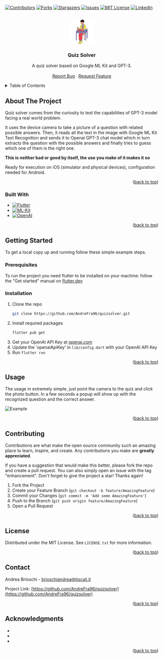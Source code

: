 <!-- Improved compatibility of back to top link: See: https://github.com/othneildrew/Best-README-Template/pull/73 -->

<a name="readme-top"></a>

<!-- PROJECT SHIELDS -->
<!--
*** I'm using markdown "reference style" links for readability.
*** Reference links are enclosed in brackets [ ] instead of parentheses ( ).
*** See the bottom of this document for the declaration of the reference variables
*** for contributors-url, forks-url, etc. This is an optional, concise syntax you may use.
*** https://www.markdownguide.org/basic-syntax/#reference-style-links
-->

[![Contributors][contributors-shield]][contributors-url]
[![Forks][forks-shield]][forks-url]
[![Stargazers][stars-shield]][stars-url]
[![Issues][issues-shield]][issues-url]
[![MIT License][license-shield]][license-url]
[![LinkedIn][linkedin-shield]][linkedin-url]

<!-- PROJECT LOGO -->
<br />
<div align="center">
  <a href="https://github.com/AndreFra96/quizsolver">
    <img src="assets/images/logo.png" alt="Logo" width="80" height="80">
  </a>

<h3 align="center">Quiz Solver</h3>

  <p align="center">
    A quiz solver based on Google ML Kit and GPT-3.
    <!-- <br />
    <a href="https://github.com/AndreFra96/quizsolver"><strong>Explore the docs »</strong></a> -->
    <br />
    <br />
    <!-- <a href="https://github.com/AndreFra96/quizsolver">View Demo</a>
    · -->
    <a href="https://github.com/AndreFra96/quizsolver/issues">Report Bug</a>
    ·
    <a href="https://github.com/AndreFra96/quizsolver/issues">Request Feature</a>
  </p>
</div>

<!-- TABLE OF CONTENTS -->
<details>
  <summary>Table of Contents</summary>
  <ol>
    <li>
      <a href="#about-the-project">About The Project</a>
      <ul>
        <li><a href="#built-with">Built With</a></li>
      </ul>
    </li>
    <li>
      <a href="#getting-started">Getting Started</a>
      <ul>
        <li><a href="#prerequisites">Prerequisites</a></li>
        <li><a href="#installation">Installation</a></li>
      </ul>
    </li>
    <li><a href="#usage">Usage</a></li>
    <li><a href="#roadmap">Roadmap</a></li>
    <li><a href="#contributing">Contributing</a></li>
    <li><a href="#license">License</a></li>
    <li><a href="#contact">Contact</a></li>
    <li><a href="#acknowledgments">Acknowledgments</a></li>
  </ol>
</details>

<!-- ABOUT THE PROJECT -->

## About The Project

Quiz solver comes from the curiosity to test the capabilities of GPT-3 model facing a real world problem.

It uses the device camera to take a picture of a question with related possible answers. Then, it reads all the text in the image with Google ML Kit Text Recognition and sends it to Openai GPT-3 chat model which in turn extracts the question with the possible answers and finally tries to guess which one of them is the right one.

**This is neither bad or good by itself, the use you make of it makes it so**

Ready for execution on iOS (simulator and physical devices), configuration needed for Android.

<p align="right">(<a href="#readme-top">back to top</a>)</p>

### Built With

- [![Flutter][flutter.dev]][flutter-url]
- [![ML-Kit][mlkit]][mlkit-url]
- [![OpenAI][openai]][openai-url]

<p align="right">(<a href="#readme-top">back to top</a>)</p>

<!-- GETTING STARTED -->

## Getting Started

To get a local copy up and running follow these simple example steps.

### Prerequisites

To run the project you need flutter to be installed on your machine: follow the "Get started" manual on [flutter.dev](https://docs.flutter.dev/get-started/install)

### Installation

1. Clone the repo
   ```sh
   git clone https://github.com/AndreFra96/quizsolver.git
   ```
2. Install required packages
   ```sh
   flutter pub get
   ```
3. Get your OpenAI API Key at [openai.com](https://platform.openai.com/)
4. Update the 'openaiApiKey' in `lib/config.dart` with your OpenAI API Key
5. Run `flutter run`

<p align="right">(<a href="#readme-top">back to top</a>)</p>

<!-- USAGE EXAMPLES -->

## Usage

The usage in extremely simple, just point the camera to the quiz and click the photo button. In a few seconds a popup will show up with the recognized question and the correct answer.

<img src="assets/images/quizsolverExample.gif" alt="Example" width="200" >

<p align="right">(<a href="#readme-top">back to top</a>)</p>

<!-- ROADMAP -->

<!-- ## Roadmap

- [ ] Feature 1
- [ ] Feature 2
- [ ] Feature 3
  - [ ] Nested Feature

See the [open issues](https://github.com/AndreFra96/quizsolver/issues) for a full list of proposed features (and known issues).

<p align="right">(<a href="#readme-top">back to top</a>)</p> -->

<!-- CONTRIBUTING -->

## Contributing

Contributions are what make the open source community such an amazing place to learn, inspire, and create. Any contributions you make are **greatly appreciated**.

If you have a suggestion that would make this better, please fork the repo and create a pull request. You can also simply open an issue with the tag "enhancement".
Don't forget to give the project a star! Thanks again!

1. Fork the Project
2. Create your Feature Branch (`git checkout -b feature/AmazingFeature`)
3. Commit your Changes (`git commit -m 'Add some AmazingFeature'`)
4. Push to the Branch (`git push origin feature/AmazingFeature`)
5. Open a Pull Request

<p align="right">(<a href="#readme-top">back to top</a>)</p>

<!-- LICENSE -->

## License

Distributed under the MIT License. See `LICENSE.txt` for more information.

<p align="right">(<a href="#readme-top">back to top</a>)</p>

<!-- CONTACT -->

## Contact

Andrea Brioschi - brioschiandrea@tiscali.it

Project Link: [https://github.com/AndreFra96/quizsolver](https://github.com/AndreFra96/quizsolver)

<p align="right">(<a href="#readme-top">back to top</a>)</p>

<!-- ACKNOWLEDGMENTS -->

## Acknowledgments

- []()
- []()
- []()

<p align="right">(<a href="#readme-top">back to top</a>)</p>

<!-- MARKDOWN LINKS & IMAGES -->
<!-- https://www.markdownguide.org/basic-syntax/#reference-style-links -->

[contributors-shield]: https://img.shields.io/github/contributors/AndreFra96/quizsolver.svg?style=for-the-badge
[contributors-url]: https://github.com/AndreFra96/quizsolver/graphs/contributors
[forks-shield]: https://img.shields.io/github/forks/AndreFra96/quizsolver.svg?style=for-the-badge
[forks-url]: https://github.com/AndreFra96/quizsolver/network/members
[stars-shield]: https://img.shields.io/github/stars/AndreFra96/quizsolver.svg?style=for-the-badge
[stars-url]: https://github.com/AndreFra96/quizsolver/stargazers
[issues-shield]: https://img.shields.io/github/issues/AndreFra96/quizsolver.svg?style=for-the-badge
[issues-url]: https://github.com/AndreFra96/quizsolver/issues
[license-shield]: https://img.shields.io/github/license/AndreFra96/quizsolver?style=for-the-badge
[license-url]: https://github.com/AndreFra96/quizsolver/blob/main/LICENSE.txt
[linkedin-shield]: https://img.shields.io/badge/-LinkedIn-black.svg?style=for-the-badge&logo=linkedin&colorB=555
[linkedin-url]: https://linkedin.com/in/linkedin_username
[product-screenshot]: assets/images/quizsolverExample.gif
[next.js]: https://img.shields.io/badge/next.js-000000?style=for-the-badge&logo=nextdotjs&logoColor=white
[next-url]: https://nextjs.org/
[react.js]: https://img.shields.io/badge/React-20232A?style=for-the-badge&logo=react&logoColor=61DAFB
[react-url]: https://reactjs.org/
[vue.js]: https://img.shields.io/badge/Vue.js-35495E?style=for-the-badge&logo=vuedotjs&logoColor=4FC08D
[vue-url]: https://vuejs.org/
[angular.io]: https://img.shields.io/badge/Angular-DD0031?style=for-the-badge&logo=angular&logoColor=white
[angular-url]: https://angular.io/
[svelte.dev]: https://img.shields.io/badge/Svelte-4A4A55?style=for-the-badge&logo=svelte&logoColor=FF3E00
[svelte-url]: https://svelte.dev/
[laravel.com]: https://img.shields.io/badge/Laravel-FF2D20?style=for-the-badge&logo=laravel&logoColor=white
[laravel-url]: https://laravel.com
[bootstrap.com]: https://img.shields.io/badge/Bootstrap-563D7C?style=for-the-badge&logo=bootstrap&logoColor=white
[bootstrap-url]: https://getbootstrap.com
[jquery.com]: https://img.shields.io/badge/jQuery-0769AD?style=for-the-badge&logo=jquery&logoColor=white
[jquery-url]: https://jquery.com
[flutter.dev]: https://img.shields.io/badge/Flutter-47d1fc?style=for-the-badge&logo=flutter&logoColor=white
[flutter-url]: https://flutter.dev
[mlkit]: https://img.shields.io/badge/MLKIT-4787F4?style=for-the-badge&logo=google&logoColor=white
[mlkit-url]: https://developers.google.com/ml-kit
[openai]: https://img.shields.io/badge/OpenAI%20GPT3-74AA9C?style=for-the-badge&logo=openai&logoColor=white
[openai-url]: https://openai.com/product
